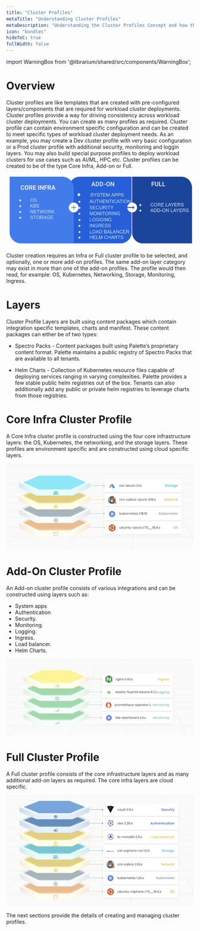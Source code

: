 ```yaml
---
title: "Cluster Profiles"
metaTitle: "Understanding Cluster Profiles"
metaDescription: "Understanding the Cluster Profiles Concept and how they make Spectro Cloud powerful"
icon: "bundles"
hideToC: true
fullWidth: false
---
```


import WarningBox from '@librarium/shared/src/components/WarningBox';

# Overview
Cluster profiles are like templates that are created with pre-configured layers/components that are required for 
workload cluster deployments. Cluster profiles provide a way for driving consistency across workload cluster 
deployments. You can create as many profiles as required. Cluster profile can contain environment specific 
configuration and can be created to meet specific types of workload cluster deployment needs. As an example, you may 
create a Dev cluster profile with very basic configuration or a Prod cluster profile with additional security, monitoring 
and loggin layers. You may also build special purpose profiles to deploy workload clusters for use cases such as AI/ML, HPC etc.  Cluster profiles can be created to be of the type Core Infra, Add-on or Full.

![Cluster Profile Types](cluster_profiles.png)

Cluster creation requires an Infra or Full cluster profile to be selected, and optionally, one or more add-on profiles.  The same add-on layer category may exist in more than one of the add-on profiles. The profile would then read, for example: OS, Kubernetes, Networking, Storage, Monitoring, Ingress.

# Layers
Cluster Profile Layers are built using content packages which contain integration specific templates, charts and manifest. These content packages can either be of two types:

 * Spectro Packs  - Content packages built using Palette’s proprietary content format. Palette maintains a public registry of Spectro Packs that are available to all tenants.

 * Helm Charts - Collection of Kubernetes resource files capable of deploying services ranging in varying complexities. Palette provides a few stable public helm registries out of the box. Tenants can also additionally add any public or private helm registries to leverage charts from those registries.

# Core Infra Cluster Profile
A Core Infra cluster profile is constructed using the four core infrastructure layers: the OS, Kubernetes, the networking, and the storage layers. These profiles are environment specific and are constructed using cloud specific layers.

![Core Infra Profile - Azure](03-cluster-profiles/cluster_profile_azure.png)

# Add-On Cluster Profile
An Add-on cluster profile consists of various integrations and can be constructed using layers such as:

- System apps
- Authentication
- Security.
- Monitoring.
- Logging.
- Ingress.
- Load balancer.
- Helm Charts.

![Add-On Profile](03-cluster-profiles/addon_profile.png)

# Full Cluster Profile
A Full cluster profile consists of the core infrastructure layers and as many additional add-on layers as required. The core infra layers are cloud specific.

![Full Cluster Profile](03-cluster-profiles/full_profile.png)



The next sections provide the details of creating and managing cluster profiles.
